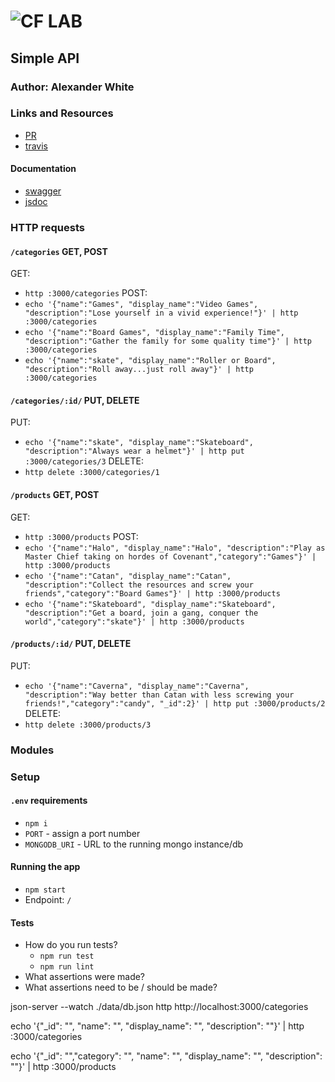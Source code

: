 ![CF](http://i.imgur.com/7v5ASc8.png) LAB
=================================================

## Simple API

### Author: Alexander White

### Links and Resources
* [PR]()
* [travis]()

#### Documentation
* [swagger]()
* [jsdoc]()

### HTTP requests
#### `/categories` GET, POST
GET: 
* `http :3000/categories`
POST: 
* `echo '{"name":"Games", "display_name":"Video Games", "description":"Lose yourself in a vivid experience!"}' | http :3000/categories`
* `echo '{"name":"Board Games", "display_name":"Family Time", "description":"Gather the family for some quality time"}' | http :3000/categories`
* `echo '{"name":"skate", "display_name":"Roller or Board", "description":"Roll away...just roll away"}' | http :3000/categories`

#### `/categories/:id/` PUT, DELETE
PUT: 
* `echo '{"name":"skate", "display_name":"Skateboard", "description":"Always wear a helmet"}' | http put :3000/categories/3`
DELETE: 
* `http delete :3000/categories/1`

#### `/products` GET, POST
GET:
* `http :3000/products`
POST:
* `echo '{"name":"Halo", "display_name":"Halo", "description":"Play as Master Chief taking on hordes of Covenant","category":"Games"}' | http :3000/products`
* `echo '{"name":"Catan", "display_name":"Catan", "description":"Collect the resources and screw your friends","category":"Board Games"}' | http :3000/products`
* `echo '{"name":"Skateboard", "display_name":"Skateboard", "description":"Get a board, join a gang, conquer the world","category":"skate"}' | http :3000/products`

#### `/products/:id/` PUT, DELETE
PUT: 
* `echo '{"name":"Caverna", "display_name":"Caverna", "description":"Way better than Catan with less screwing your friends!","category":"candy", "_id":2}' | http put :3000/products/2`
DELETE: 
* `http delete :3000/products/3`

### Modules

### Setup
#### `.env` requirements
* `npm i`
* `PORT` - assign a port number
* `MONGODB_URI` - URL to the running mongo instance/db


#### Running the app
* `npm start`
* Endpoint: `/`
  
#### Tests
* How do you run tests?
  * `npm run test`
  * `npm run lint`
* What assertions were made?
* What assertions need to be / should be made?


json-server --watch ./data/db.json
http http://localhost:3000/categories

echo '{"_id": "", "name": "", "display_name": "", "description": ""}' | http :3000/categories

echo '{"_id": "","category": "",  "name": "", "display_name": "", "description": ""}' | http :3000/products

